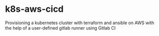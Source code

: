 # k8s-aws-cicd

Provisioning a kubernetes cluster with terraform and ansible on AWS with the help of a user-defined gitlab runner using Gitlab CI